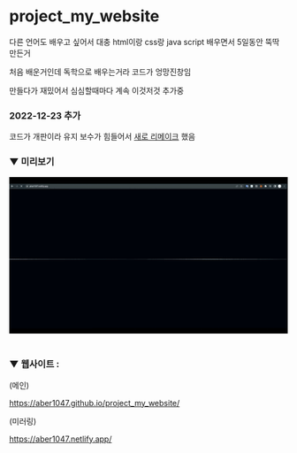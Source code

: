 # project_my_website

다른 언어도 배우고 싶어서 대충 html이랑 css랑 java script 배우면서 5일동안 뚝딱 만든거

처음 배운거인데 독학으로 배우는거라 코드가 엉망진창임

만들다가 재밌어서 심심할때마다 계속 이것저것 추가중


### 2022-12-23 추가

코드가 개판이라 유지 보수가 힘들어서 <a href = "https://github.com/ABER1047/Project_aboutme/tree/main">새로 리메이크</a> 했음




### ▼ 미리보기

![preview_0](preview.gif)

#

### ▼ 웹사이트 :

(메인)

https://aber1047.github.io/project_my_website/

(미러링)

https://aber1047.netlify.app/
